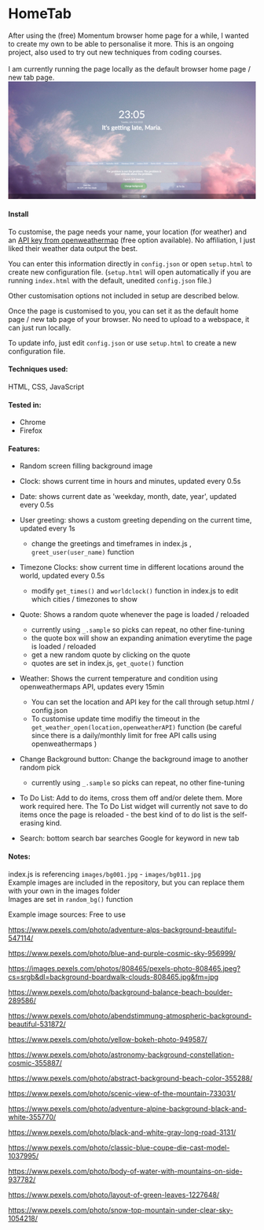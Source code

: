 # HomeTab
After using the (free) Momentum browser home page for a while, I wanted to create my own to be able to personalise it more. 
This is an ongoing project, also used to try out new techniques from coding courses.<br><br>
I am currently running the page locally as the default browser home page / new tab page.<br>
<img src="images/screenshot.png" width="800px"> 

#### Install
<p>To customise, the page needs your name, your location (for weather) and an <a href="https://openweathermap.org/appid#get">API key from openweathermap</a> (free option available). No affiliation, I just liked their weather data output the best.</p>

You can enter this information directly in `config.json` or open `setup.html` to create new configuration file. (`setup.html` will open automatically if you are running `index.html` with the default, unedited `config.json` file.)
<p>Other customisation options not included in setup are described below.</p>
<p>Once the page is customised to you, you can set it as the default home page / new tab page of your browser. No need to upload to a webspace, it can just run locally.</p>

To update info, just edit `config.json` or use `setup.html` to create a new configuration file. 


#### Techniques used:
HTML, CSS, JavaScript

#### Tested in:

- Chrome
- Firefox

#### Features:

- Random screen filling background image

- Clock: shows current time in hours and minutes, updated every 0.5s
- Date: shows current date as 'weekday, month, date, year', updated every 0.5s
- User greeting: shows a custom greeting depending on the current time, updated every 1s
    - change the greetings and timeframes in index.js , `greet_user(user_name)` function

- Timezone Clocks: show current time in different locations around the world, updated every 0.5s
    - modify `get_times()` and `worldclock()` function in index.js to edit which cities / timezones to show

- Quote: Shows a random quote whenever the page is loaded / reloaded 
    - currently using `_.sample` so picks can repeat, no other fine-tuning
    - the quote box will show an expanding animation everytime the page is loaded / reloaded
    - get a new random quote by clicking on the quote
    - quotes are set in index.js, `get_quote()` function
    

- Weather: Shows the current temperature and condition using openweathermaps API, updates every 15min
    - You can set the location and API key for the call through setup.html / config.json
    - To customise update time modifiy the timeout in the `get_weather_open(location,openweatherAPI)` function (be careful since there is a daily/monthly limit for free API calls using openweathermaps )

- Change Background button: Change the background image to another random pick 
    - currently using `_.sample` so picks can repeat, no other fine-tuning

- To Do List: Add to do items, cross them off and/or delete them. More work required here. The To Do List widget will currently not save to do items once the page is reloaded - the best kind of to do list is the self-erasing kind. 

- Search: bottom search bar searches Google for keyword in new tab



#### Notes:

index.js is referencing `images/bg001.jpg` - `images/bg011.jpg`<br>
Example images are included in the repository, but you can replace them with your own in the images folder<br>
Images are set in `random_bg()` function<br>
<p>Example image sources: 
Free to use

https://www.pexels.com/photo/adventure-alps-background-beautiful-547114/

https://www.pexels.com/photo/blue-and-purple-cosmic-sky-956999/

https://images.pexels.com/photos/808465/pexels-photo-808465.jpeg?cs=srgb&dl=background-boardwalk-clouds-808465.jpg&fm=jpg

https://www.pexels.com/photo/background-balance-beach-boulder-289586/

https://www.pexels.com/photo/abendstimmung-atmospheric-background-beautiful-531872/

https://www.pexels.com/photo/yellow-bokeh-photo-949587/

https://www.pexels.com/photo/astronomy-background-constellation-cosmic-355887/

https://www.pexels.com/photo/abstract-background-beach-color-355288/

https://www.pexels.com/photo/scenic-view-of-the-mountain-733031/

https://www.pexels.com/photo/adventure-alpine-background-black-and-white-355770/

https://www.pexels.com/photo/black-and-white-gray-long-road-3131/

https://www.pexels.com/photo/classic-blue-coupe-die-cast-model-1037995/

https://www.pexels.com/photo/body-of-water-with-mountains-on-side-937782/

https://www.pexels.com/photo/layout-of-green-leaves-1227648/

https://www.pexels.com/photo/snow-top-mountain-under-clear-sky-1054218/


</p>